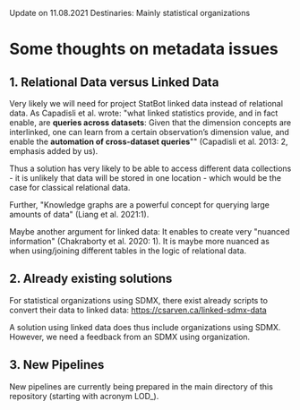 Update on 11.08.2021
Destinaries: Mainly statistical organizations

# Some thoughts on metadata issues

## 1. Relational Data versus Linked Data

Very likely we will need for project StatBot linked data instead of relational data. As Capadisli et al. wrote: "what linked statistics provide, and in fact enable, are **queries across datasets**: Given that the dimension concepts are interlinked, one can learn from a  certain observation’s dimension value, and enable the **automation of cross-dataset queries**"" (Capadisli et al. 2013: 2, emphasis added by us).

Thus a solution has very likely to be able to access different data collections - it is unlikely that data will be stored in one location - which would be the case for classical relational data. 

Further, "Knowledge graphs are a powerful concept for querying large amounts of data" (Liang et al. 2021:1).

Maybe another argument for linked data: It enables to create very "nuanced information" (Chakraborty et al. 2020: 1). It is maybe more nuanced as when using/joining different tables in the logic of relational data. 


## 2. Already existing solutions

For statistical organizations using SDMX, there exist already scripts to convert their data to linked data: https://csarven.ca/linked-sdmx-data

A solution using linked data does thus include organizations using SDMX. However, we need a feedback from an SDMX using organization. 

## 3. New Pipelines

New pipelines are currently being prepared in the main directory of this repository (starting with acronym LOD_).
